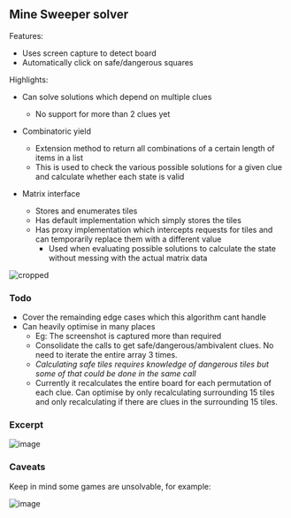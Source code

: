 ## Mine Sweeper solver

Features:
 - Uses screen capture to detect board
 - Automatically click on safe/dangerous squares

Highlights:
 - Can solve solutions which depend on multiple clues
   - No support for more than 2 clues yet
 - Combinatoric yield
   - Extension method to return all combinations of a certain length of items in a list
   - This is used to check the various possible solutions for a given clue and calculate whether each state is valid
   
 - Matrix interface
   - Stores and enumerates tiles
   - Has default implementation which simply stores the tiles
   - Has proxy implementation which intercepts requests for tiles and can temporarily replace them with a different value
     - Used when evaluating possible solutions to calculate the state without messing with the actual matrix data

![cropped](https://github.com/user-attachments/assets/ebec2e77-e4bc-4c7f-bc9e-4b8e8744a7d2)

### Todo

 - Cover the remainding edge cases which this algorithm cant handle
 - Can heavily optimise in many places
   - Eg: The screenshot is captured more than required
   - Consolidate the calls to get safe/dangerous/ambivalent clues. No need to iterate the entire array 3 times.
   - *Calculating safe tiles requires knowledge of dangerous tiles but some of that could be done in the same call*
   - Currently it recalculates the entire board for each permutation of each clue. Can optimise by only recalculating surrounding 15 tiles and only recalculating if there are clues in the surrounding 15 tiles.

### Excerpt

![image](https://github.com/user-attachments/assets/8e6130db-9202-4ccb-a315-273925a2cc20)



### Caveats

Keep in mind some games are unsolvable, for example:

![image](https://github.com/user-attachments/assets/06981e01-fd13-47b0-89a9-4b7f8e3a3cb4)

